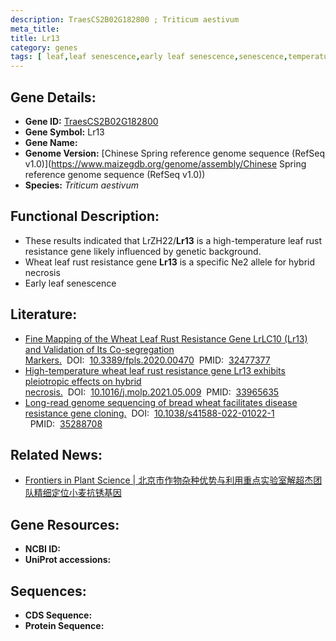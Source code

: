```yaml
---
description: TraesCS2B02G182800 ; Triticum aestivum
meta_title:
title: Lr13
category: genes
tags: [ leaf,leaf senescence,early leaf senescence,senescence,temperature,resistance ]
---
```


## Gene Details:
- **Gene ID:**	[TraesCS2B02G182800](https://www.maizegdb.org/gene_center/gene/TraesCS2B02G182800)
- **Gene Symbol:** Lr13
- **Gene Name:** 
- **Genome Version:** [Chinese Spring reference genome sequence (RefSeq v1.0)](https://www.maizegdb.org/genome/assembly/Chinese Spring reference genome sequence (RefSeq v1.0))
- **Species:** *Triticum aestivum*

## Functional Description:
   - These results indicated that LrZH22/**Lr13** is a high-temperature leaf rust resistance gene likely influenced by genetic background.
   - Wheat leaf rust resistance gene **Lr13** is a specific Ne2 allele for hybrid necrosis
   - Early leaf senescence

## Literature:
   - [Fine Mapping of the Wheat Leaf Rust Resistance Gene LrLC10 (Lr13) and Validation of Its Co-segregation Markers.]( https://www.frontiersin.org/articles/10.3389/fpls.2020.00470/full)&nbsp;&nbsp;DOI:&nbsp;&nbsp;[10.3389/fpls.2020.00470](https://www.frontiersin.org/articles/10.3389/fpls.2020.00470/full)&nbsp;&nbsp;PMID:&nbsp;&nbsp;[32477377](https://pubmed.ncbi.nlm.nih.gov/32477377/)
   - [High-temperature wheat leaf rust resistance gene Lr13 exhibits pleiotropic effects on hybrid necrosis.]( https://www.cell.com/molecular-plant/fulltext/S1674-2052(21)00170-2?_returnURL=https%3A%2F%2Flinkinghub.elsevier.com%2Fretrieve%2Fpii%2FS1674205221001702%3Fshowall%3Dtrue)&nbsp;&nbsp;DOI:&nbsp;&nbsp;[10.1016/j.molp.2021.05.009](https://www.cell.com/molecular-plant/fulltext/S1674-2052(21)00170-2?_returnURL=https%3A%2F%2Flinkinghub.elsevier.com%2Fretrieve%2Fpii%2FS1674205221001702%3Fshowall%3Dtrue)&nbsp;&nbsp;PMID:&nbsp;&nbsp;[33965635](https://pubmed.ncbi.nlm.nih.gov/33965635/)
   - [Long-read genome sequencing of bread wheat facilitates disease resistance gene cloning.]( https://www.nature.com/articles/s41588-022-01022-1)&nbsp;&nbsp;DOI:&nbsp;&nbsp;[10.1038/s41588-022-01022-1 ](https://www.nature.com/articles/s41588-022-01022-1)&nbsp;&nbsp;PMID:&nbsp;&nbsp;[35288708](https://pubmed.ncbi.nlm.nih.gov/35288708/)

## Related News:
   - [Frontiers in Plant Science | 北京市作物杂种优势与利用重点实验室解超杰团队精细定位小麦抗锈基因](https://mp.weixin.qq.com/s?__biz=Mzg3MDEwNDEyMg==&mid=2247488271&idx=7&sn=e1dedb9d17d2af95c561b6c57c3bf2b9&chksm=ce93be5af9e4374c1bc06bd0c67645b67a2b0800b98f7a2cb9650a51e76c69ebd0069ba10129&scene=27#wechat_redirect)

## Gene Resources:
- **NCBI ID:** [](https://www.ncbi.nlm.nih.gov/gene/?term=)
- **UniProt accessions:** [](https://www.uniprot.org/uniprotkb//entry)

## Sequences:
- **CDS Sequence:**
- **Protein Sequence:**
